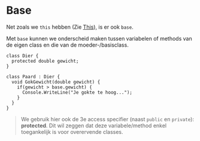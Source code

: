 # Base

Net zoals we `this` hebben (Zie [This](../Classes/04_This.md)), 
is er ook `base`.

Met `base` kunnen we onderscheid maken tussen variabelen of methods
van de eigen class en die van de moeder-/basisclass.

```
class Dier {
  protected double gewicht;
}

class Paard : Dier {
  void GokGewicht(double gewicht) {
    if(gewicht > base.gewicht) {
      Console.WriteLine("Je gokte te hoog...");
    }
  }
}
```

> We gebruik hier ook de 3e access specifier (naast `public` en `private`):
**protected**. Dit wil zeggen dat deze variabele/method enkel toegankelijk is
voor overervende classes.
